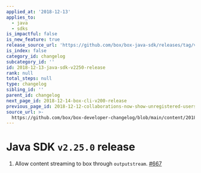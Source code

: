 ```yaml
---
applied_at: '2018-12-13'
applies_to:
  - java
  - sdks
is_impactful: false
is_new_feature: true
release_source_url: 'https://github.com/box/box-java-sdk/releases/tag/v2.25.0'
is_index: false
category_id: changelog
subcategory_id: ''
id: 2018-12-13-java-sdk-v2250-release
rank: null
total_steps: null
type: changelog
sibling_id: ''
parent_id: changelog
next_page_id: 2018-12-14-box-cli-v200-release
previous_page_id: 2018-12-12-collaborations-now-show-unregistered-users
source_url: >-
  https://github.com/box/box-developer-changelog/blob/main/content/2018/12-13-java-sdk-v2250-release.md
---
```

# Java SDK `v2.25.0` release

1. Allow content streaming to box through `outputstream`. [#667](https://github.com/box/box-java-sdk/pull/667)